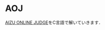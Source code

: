 # AOJ

[AIZU ONLINE JUDGE][0]をC言語で解いていきます．

[0]: http://judge.u-aizu.ac.jp/onlinejudge/index.jsp "AIZU ONLINE JUDGE"
